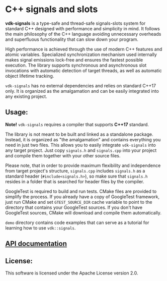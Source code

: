 # C++ signals and slots

**vdk-signals** is a type-safe and thread-safe signals-slots system for standard C++ designed with performance and simplicity in mind. It follows the main philosophy of the C++ language avoiding unnecessary overheads and superfluous functionality that can slow down your program.

High performance is achieved through the use of modern C++ features and atomic variables. Specialized synchronization mechanism used internally makes signal emissions lock-free and ensures the fastest possible execution. The library supports synchronous and asynchronous slot invocations with automatic detection of target threads, as well as automatic object lifetime tracking.

`vdk-signals` has no external dependencies and relies on standard C++17 only. It is organized as the amalgamation and can be easily integrated into any existing project.

## Usage:

**Note!** `vdk-signals` requires a compiler that supports **C++17** standard.

The library is not meant to be built and linked as a standalone package. Instead, it is organized as "the amalgamation" and contains everything you need in just two files. This allows you to easily integrate `vdk-signals` into any target project. Just copy `signals.h` and `signals.cpp` into your project and compile them together with your other source files.

Please note, that in order to provide maximum flexibility and independence from target project's structure, `signals.cpp` includes `signals.h` as a standard header (`#include<signals.h>`), so make sure that `signals.h` resides in a folder that is searched for header files by the compiler.

GoogleTest is required to build and run tests. CMake files are provided to simplify the process. If you already have a copy of GoogleTest framework, just run CMake and set `GTEST_SOURCE_DIR` cache variable to point to the directory that contains your GoogleTest sources. If you don't have GoogleTest sources, CMake will download and compile them automatically.

`demo` directory contains code examples that can serve as a tutorial for learning how to use `vdk::signals`.

## [API documentation](docs/signals.md)

## License:

This software is licensed under the Apache License version 2.0.